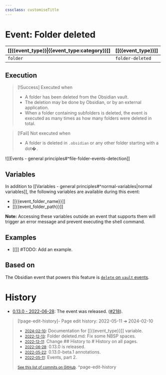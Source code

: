 ```yaml
---
cssclass: customiseTitle
---
```

# Event: Folder deleted
| [[{{event_type}}\|{{event_type:category}}]] | [[{{event_type}}]] |
| ---- | --- |
| `folder` | `folder-deleted` |
## Execution
> [!Success] Executed when
> - A folder has been deleted from the Obsidian vault.
> - The deletion may be done by Obsidian, or by an external application.
> - When a folder containing subfolders is deleted, the event is executed as many times as how many folders were deleted in total.

> [!Fail] Not executed when
> - A folder is deleted in `.obsidian` or any other folder starting with a dot�`.`

![[Events - general principles#^file-folder-events-detection]]

## Variables

In addition to [[Variables - general principles#^normal-variables|normal variables]], the following variables are available during this event:

- [[{{event_folder_name}}]]
- [[{{event_folder_path}}]]

**Note:** Accessing these variables outside an event that supports them will trigger an error message and prevent executing the shell command.

## Examples
- [[]] #TODO: Add an example.

## Based on
The Obsidian event that powers this feature is [`delete` on `vault` events](https://github.com/obsidianmd/obsidian-api/blob/763a243b4ec295c9c460560e9b227c8f18d8199b/obsidian.d.ts#L3264).

# History
- [0.13.0 - 2022-06-28](https://github.com/Taitava/obsidian-shellcommands/blob/main/CHANGELOG.md#0130---2022-06-28): The event was released. ([#218](https://github.com/Taitava/obsidian-shellcommands/issues/123)).

> [!page-edit-history]- Page edit history: 2022-05-11 &#10132; 2024-02-10
> - [<small>2024-02-10</small>](https://github.com/Taitava/obsidian-shellcommands-documentation/commit/0ef4d4c717223599d69d32a92845bef694925026): Documentation for [[{{event_type}}]] variable.
> - [<small>2022-12-13</small>](https://github.com/Taitava/obsidian-shellcommands-documentation/commit/7743133ba2a960d1dfddc86eaa8d755dd31f3a99): Folder deleted.md: Fix some NBSP spaces.
> - [<small>2022-12-11</small>](https://github.com/Taitava/obsidian-shellcommands-documentation/commit/10ffc392aaf12df9cc211fb05030d43bcb772aad): Change ## History to # History on all pages.
> - [<small>2022-06-28</small>](https://github.com/Taitava/obsidian-shellcommands-documentation/commit/49efe1a5a719cb695cc0a4a96d05c10548298804): 0.13.0 is released.
> - [<small>2022-05-22</small>](https://github.com/Taitava/obsidian-shellcommands-documentation/commit/bb37c1f8ee6630879a4d6578eae61c50730cda97): 0.13.0-beta.1 annotations.
> - [<small>2022-05-11</small>](https://github.com/Taitava/obsidian-shellcommands-documentation/commit/5bbc04d5721f6b3723fd5baade2975a596e799dc): Events, part 2.
> 
> [<small>See this list of commits on GitHub</small>](https://github.com/Taitava/obsidian-shellcommands-documentation/commits/main/Events/Folder%20deleted.md).
> ^page-edit-history
